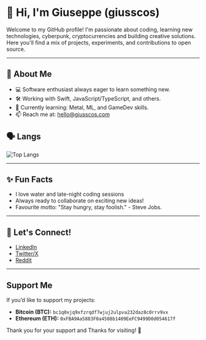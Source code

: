 # 👋 Hi, I'm Giuseppe (giusscos)

Welcome to my GitHub profile! I'm passionate about coding, learning new technologies, cyberpunk, cryptocurrencies and building creative solutions. Here you'll find a mix of projects, experiments, and contributions to open source.

---

## 🚀 About Me

- 💻 Software enthusiast always eager to learn something new.
- 🛠️ Working with Swift, JavaScript/TypeScript, and others.
- 🌱 Currently learning: Metal, ML, and GameDev skills.
- 📫 Reach me at: [hello@giusscos.com](mailto:hello@giusscos.com)


## 🗣️ Langs
![Top Langs](https://github-readme-stats.vercel.app/api/top-langs/?username=giusscos&layout=compact&theme=radical)

---

## ✨ Fun Facts

- I love water and late-night coding sessions
- Always ready to collaborate on exciting new ideas!
- Favourite motto: "Stay hungry, stay foolish." - Steve Jobs.

---

## 🔗 Let's Connect!

- [LinkedIn](https://www.linkedin.com/in/giuseppepio-cosenza)
- [Twitter/X](https://twitter.com/giusscos)
- [Reddit](https://reddit.com/user/giusscos)

---

## Support Me

If you’d like to support my projects:

- **Bitcoin (BTC):** `bc1q0xjq9xfzrqdf7wjuj2ulpva232daz8c0rrv9vx`
- **Ethereum (ETH):** `0xFBA9Aa5883F0a4508b1409EeFC9499D0d054617f`

Thank you for your support and Thanks for visiting! 🚀
